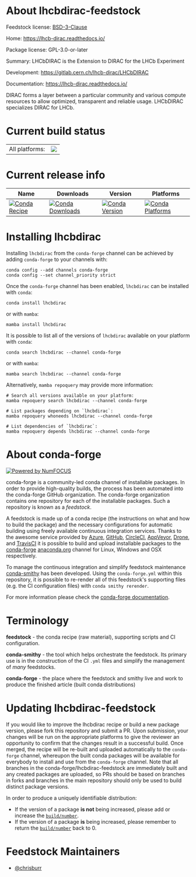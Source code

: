 About lhcbdirac-feedstock
=========================

Feedstock license: [BSD-3-Clause](https://github.com/conda-forge/lhcbdirac-feedstock/blob/main/LICENSE.txt)

Home: https://lhcb-dirac.readthedocs.io/

Package license: GPL-3.0-or-later

Summary: LHCbDIRAC is the Extension to DIRAC for the LHCb Experiment

Development: https://gitlab.cern.ch/lhcb-dirac/LHCbDIRAC

Documentation: https://lhcb-dirac.readthedocs.io/

DIRAC forms a layer between a particular community and various compute
resources to allow optimized, transparent and reliable usage. LHCbDIRAC
specializes DIRAC for LHCb.


Current build status
====================


<table><tr><td>All platforms:</td>
    <td>
      <a href="https://dev.azure.com/conda-forge/feedstock-builds/_build/latest?definitionId=6767&branchName=main">
        <img src="https://dev.azure.com/conda-forge/feedstock-builds/_apis/build/status/lhcbdirac-feedstock?branchName=main">
      </a>
    </td>
  </tr>
</table>

Current release info
====================

| Name | Downloads | Version | Platforms |
| --- | --- | --- | --- |
| [![Conda Recipe](https://img.shields.io/badge/recipe-lhcbdirac-green.svg)](https://anaconda.org/conda-forge/lhcbdirac) | [![Conda Downloads](https://img.shields.io/conda/dn/conda-forge/lhcbdirac.svg)](https://anaconda.org/conda-forge/lhcbdirac) | [![Conda Version](https://img.shields.io/conda/vn/conda-forge/lhcbdirac.svg)](https://anaconda.org/conda-forge/lhcbdirac) | [![Conda Platforms](https://img.shields.io/conda/pn/conda-forge/lhcbdirac.svg)](https://anaconda.org/conda-forge/lhcbdirac) |

Installing lhcbdirac
====================

Installing `lhcbdirac` from the `conda-forge` channel can be achieved by adding `conda-forge` to your channels with:

```
conda config --add channels conda-forge
conda config --set channel_priority strict
```

Once the `conda-forge` channel has been enabled, `lhcbdirac` can be installed with `conda`:

```
conda install lhcbdirac
```

or with `mamba`:

```
mamba install lhcbdirac
```

It is possible to list all of the versions of `lhcbdirac` available on your platform with `conda`:

```
conda search lhcbdirac --channel conda-forge
```

or with `mamba`:

```
mamba search lhcbdirac --channel conda-forge
```

Alternatively, `mamba repoquery` may provide more information:

```
# Search all versions available on your platform:
mamba repoquery search lhcbdirac --channel conda-forge

# List packages depending on `lhcbdirac`:
mamba repoquery whoneeds lhcbdirac --channel conda-forge

# List dependencies of `lhcbdirac`:
mamba repoquery depends lhcbdirac --channel conda-forge
```


About conda-forge
=================

[![Powered by
NumFOCUS](https://img.shields.io/badge/powered%20by-NumFOCUS-orange.svg?style=flat&colorA=E1523D&colorB=007D8A)](https://numfocus.org)

conda-forge is a community-led conda channel of installable packages.
In order to provide high-quality builds, the process has been automated into the
conda-forge GitHub organization. The conda-forge organization contains one repository
for each of the installable packages. Such a repository is known as a *feedstock*.

A feedstock is made up of a conda recipe (the instructions on what and how to build
the package) and the necessary configurations for automatic building using freely
available continuous integration services. Thanks to the awesome service provided by
[Azure](https://azure.microsoft.com/en-us/services/devops/), [GitHub](https://github.com/),
[CircleCI](https://circleci.com/), [AppVeyor](https://www.appveyor.com/),
[Drone](https://cloud.drone.io/welcome), and [TravisCI](https://travis-ci.com/)
it is possible to build and upload installable packages to the
[conda-forge](https://anaconda.org/conda-forge) [anaconda.org](https://anaconda.org/)
channel for Linux, Windows and OSX respectively.

To manage the continuous integration and simplify feedstock maintenance
[conda-smithy](https://github.com/conda-forge/conda-smithy) has been developed.
Using the ``conda-forge.yml`` within this repository, it is possible to re-render all of
this feedstock's supporting files (e.g. the CI configuration files) with ``conda smithy rerender``.

For more information please check the [conda-forge documentation](https://conda-forge.org/docs/).

Terminology
===========

**feedstock** - the conda recipe (raw material), supporting scripts and CI configuration.

**conda-smithy** - the tool which helps orchestrate the feedstock.
                   Its primary use is in the construction of the CI ``.yml`` files
                   and simplify the management of *many* feedstocks.

**conda-forge** - the place where the feedstock and smithy live and work to
                  produce the finished article (built conda distributions)


Updating lhcbdirac-feedstock
============================

If you would like to improve the lhcbdirac recipe or build a new
package version, please fork this repository and submit a PR. Upon submission,
your changes will be run on the appropriate platforms to give the reviewer an
opportunity to confirm that the changes result in a successful build. Once
merged, the recipe will be re-built and uploaded automatically to the
`conda-forge` channel, whereupon the built conda packages will be available for
everybody to install and use from the `conda-forge` channel.
Note that all branches in the conda-forge/lhcbdirac-feedstock are
immediately built and any created packages are uploaded, so PRs should be based
on branches in forks and branches in the main repository should only be used to
build distinct package versions.

In order to produce a uniquely identifiable distribution:
 * If the version of a package **is not** being increased, please add or increase
   the [``build/number``](https://docs.conda.io/projects/conda-build/en/latest/resources/define-metadata.html#build-number-and-string).
 * If the version of a package **is** being increased, please remember to return
   the [``build/number``](https://docs.conda.io/projects/conda-build/en/latest/resources/define-metadata.html#build-number-and-string)
   back to 0.

Feedstock Maintainers
=====================

* [@chrisburr](https://github.com/chrisburr/)

